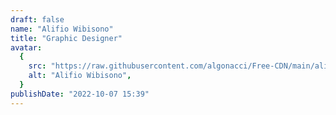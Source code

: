 ```yaml
---
draft: false
name: "Alifio Wibisono"
title: "Graphic Designer"
avatar:
  {
    src: "https://raw.githubusercontent.com/algonacci/Free-CDN/main/alifio.png",
    alt: "Alifio Wibisono",
  }
publishDate: "2022-10-07 15:39"
---
```

